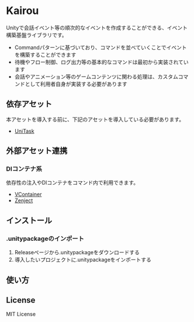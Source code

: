 # Kairou
Unityで会話イベント等の順次的なイベントを作成することができる、イベント構築基盤ライブラリです。
- Commandパターンに基づいており、コマンドを並べていくことでイベントを構築することができます
- 待機やフロー制御、ログ出力等の基本的なコマンドは最初から実装されています
- 会話やアニメーション等のゲームコンテンツに関わる処理は、カスタムコマンドとして利用者自身が実装する必要があります

## 依存アセット
本アセットを導入する前に、下記のアセットを導入している必要があります。
- [UniTask](https://github.com/Cysharp/UniTask)

## 外部アセット連携
### DIコンテナ系
依存性の注入やDIコンテナをコマンド内で利用できます。
- [VContainer](https://github.com/hadashiA/VContainer)
- [Zenject](https://github.com/Mathijs-Bakker/Extenject)

## インストール
### .unitypackageのインポート
1. Releaseぺージから.unitypackageをダウンロードする
2. 導入したいプロジェクトに.unitypackageをインポートする

## 使い方

## License
MIT License
